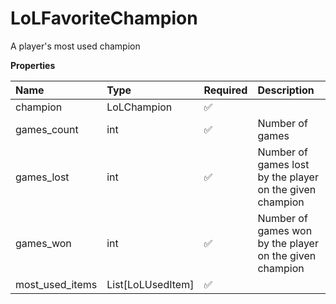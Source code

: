 # LoLFavoriteChampion

A player's most used champion

**Properties**

| Name            | Type              | Required | Description                                              |
| :-------------- | :---------------- | :------- | :------------------------------------------------------- |
| champion        | LoLChampion       | ✅       |                                                          |
| games_count     | int               | ✅       | Number of games                                          |
| games_lost      | int               | ✅       | Number of games lost by the player on the given champion |
| games_won       | int               | ✅       | Number of games won by the player on the given champion  |
| most_used_items | List[LoLUsedItem] | ✅       |                                                          |
